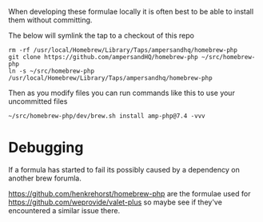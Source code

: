 When developing these formulae locally it is often best to be able to install them without committing.

The below will symlink the tap to a checkout of this repo

```
rm -rf /usr/local/Homebrew/Library/Taps/ampersandhq/homebrew-php
git clone https://github.com/ampersandHQ/homebrew-php ~/src/homebrew-php
ln -s ~/src/homebrew-php /usr/local/Homebrew/Library/Taps/ampersandhq/homebrew-php
```

Then as you modify files you can run commands like this to use your uncommitted files

```
~/src/homebrew-php/dev/brew.sh install amp-php@7.4 -vvv
```

# Debugging

If a formula has started to fail its possibly caused by a dependency on another brew forumla.

https://github.com/henkrehorst/homebrew-php are the formulae used for https://github.com/weprovide/valet-plus so maybe see if they've encountered a similar issue there.
